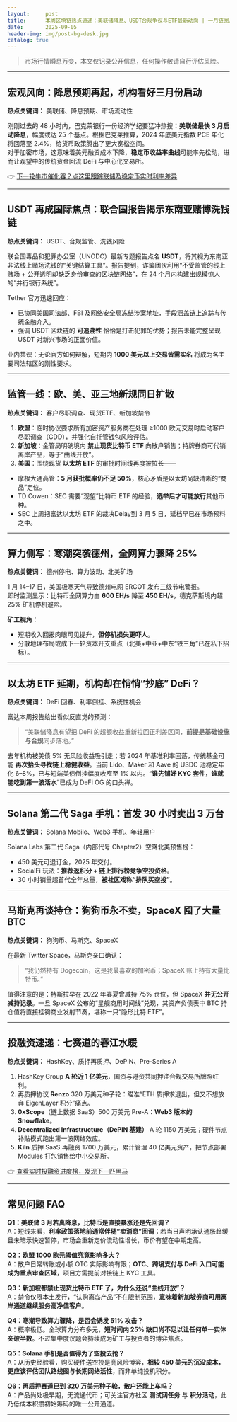 ```yaml
---
layout:     post
title:      本周区块链热点速递：美联储降息、USDT合规争议与ETF最新动向 | 一月链圈周评
date:       2025-09-05
header-img: img/post-bg-desk.jpg
catalog: true
---
```


> 市场行情瞬息万变，本文仅记录公开信息，任何操作敬请自行评估风险。

---

## 宏观风向：降息预期再起，机构看好三月份启动
**热点关键词：** 美联储、降息预期、市场流动性

刚刚过去的 48 小时内，巴克莱银行一份经济学纪要猛冲热搜：**美联储最快 3 月启动降息**，幅度或达 25 个基点。根据巴克莱推算，2024 年底美元指数 PCE 年化将回落至 2.4%，给货币政策腾出了更大宽松空间。  
对于加密市场，这意味着美元融资成本下降，**稳定币收益率曲线**可能率先松动，进而让观望中的传统资金回流 DeFi 与中心化交易所。  

👉 [下一轮牛市催化器？点这里跟踪联储及稳定币实时利率差异](https://okxdog.com/)

---

## USDT 再成国际焦点：联合国报告揭示东南亚赌博洗钱链
**热点关键词：** USDT、合规监管、洗钱风险

联合国毒品和犯罪办公室（UNODC）最新专题报告点名 **USDT**，将其视为东南亚非法线上赌场洗钱的“关键结算工具”。报告提到，诈骗团伙利用“不受监管的线上赌场 + 公开透明却缺乏身份审查的区块链网络”，在 24 个月内构建出规模惊人的“并行银行系统”。  

Tether 官方迅速回应：  
- 已协同美国司法部、FBI 及网络安全局冻结涉案地址，手段涵盖链上追踪与传统金融介入。  
- 强调 USDT 区块链的 **可追溯性** 恰恰是打击犯罪的优势；报告未能完整呈现 USDT 对新兴市场的正面价值。  

业内共识：无论官方如何辩解，短期内 **1000 美元以上交易皆需实名** 将成为各主要司法辖区的刚性要求。

---

## 监管一线：欧、美、亚三地新规同日扩散
**热点关键词：** 客户尽职调查、现货ETF、新加坡禁令

1. **欧盟**：临时协议要求所有加密资产服务商在处理 ≥1000 欧元交易时启动客户尽职调查（CDD），并强化自托管钱包风险评估。  
2. **新加坡**：金管局明确境内 **禁止现货比特币 ETF** 向散户销售；持牌券商可代销离岸产品，等于“曲线开放”。  
3. **美国**：围绕现货 **以太坊 ETF** 的审批时间线再度被拉长——

- 摩根大通高管：**5 月获批概率仍不足 50%**，核心矛盾是以太坊尚缺清晰的“商品”定位。  
- TD Cowen：SEC 需要“观望”比特币 ETF 的经验，**选举后才可能放行**其他币种。  
- SEC 上周把富达以太坊 ETF 的裁决Delay到 3 月 5 日，延档早已在市场预料之中。

---

## 算力侧写：寒潮突袭德州，全网算力骤降 25%
**热点关键词：** 德州停电、算力波动、北美矿场

1 月 14–17 日，美国极寒天气导致德州电网 ERCOT 发布三级节电警报。  
即时监测显示：比特币全网算力由 **600 EH/s** 降至 **450 EH/s**，德克萨斯境内超 25% 矿机停机避险。  

**矿工视角**：  
- 短期收入回报肉眼可见提升，**但停机损失更吓人**。  
- 分散地理布局或成下一轮资本开支重点（北美+中亚+中东“铁三角”已在私下招标）。  

---

## 以太坊 ETF 延期，机构却在悄悄“抄底” DeFi？
**热点关键词：** DeFi 回春、利率倒挂、系统性机会

富达本周报告给出看似反直觉的预测：  
> “美联储降息有望把 DeFi 的超额收益重新拉回正利差区间，**前提是基础设施与合规**同步落地。”

去年机构被美债 5% 无风险收益吸引走；若 2024 年基准利率回落，传统基金可能 **再次抬头寻找链上稳健收益**。当前 Lido、Maker 和 Aave 的 USDC 池稳定年化 6–8%，已与短端美债倒挂幅度收窄至 1% 以内。“**谁先铺好 KYC 套件，谁就能吃到第一波活水**”已成为 DeFi OG 的口头禅。

---

## Solana 第二代 Saga 手机：首发 30 小时卖出 3 万台
**热点关键词：** Solana Mobile、Web3 手机、年轻用户

Solana Labs 第二代 Saga（内部代号 Chapter2）空降北美预售榜：  
- 450 美元可退订金，2025 年交付。  
- SocialFi 玩法：**推荐返积分 + 链上排行榜竞争空投资格**。  
- 30 小时销量超首代全年总量，**被社区戏称“排队买空投”**。

---

## 马斯克再谈持仓：狗狗币永不卖，SpaceX 囤了大量 BTC
**热点关键词：** 狗狗币、马斯克、SpaceX

在最新 Twitter Space，马斯克亲口确认：  
> “我仍然持有 Dogecoin，这是我最喜欢的加密币；SpaceX 账上持有大量比特币。”  

值得注意的是：特斯拉早在 2022 年春夏曾减持 75% 仓位，但 SpaceX **并无公开减持记录**。一旦 SpaceX 公布的“星舰商用时间线”兑现，其资产负债表中 BTC 持仓值将直接挂钩商业发射节奏，堪称一只“隐形比特 ETF”。

---

## 投融资速递：七赛道的春江水暖
**热点关键词：** HashKey、质押再质押、DePIN、Pre-Series A

1. HashKey Group **A 轮近 1 亿美元**，国资与港资共同押注合规交易所牌照红利。  
2. 再质押协议 **Renzo** 320 万美元种子轮：瞄准“ETH 质押求退出，但又不想放弃 EigenLayer 积分”痛点。  
3. **0xScope**（链上数据 SaaS）500 万美元 Pre-A：**Web3 版本的 Snowflake**。  
4. **Decentralized Infrastructure（DePIN 基建）** A 轮 1150 万美元；硬件节点补贴模式跑出第一波网络效应。  
5. **Kiln** 质押 SaaS 再融资 1700 万美元，累计管理 40 亿美元资产，把节点部署 Modules 打包销售给中小交易所。  

👉 [查看实时投融资进度榜，发现下一匹黑马](https://okxdog.com/)

---

## 常见问题 FAQ

**Q1：美联储 3 月若真降息，比特币是直接暴涨还是先回调？**  
A：短线来看，**利率政策落地前通常伴随“卖消息”回调**；若当日声明承认通胀趋缓且未暗示快速暂停，市场会重新定价流动性增长，币价有望在中期走高。

**Q2：欧盟 1000 欧元阈值究竟影响多大？**  
A：散户日常转账或小额 OTC 实际影响有限；**OTC、跨境支付与 DeFi 入口可能成为重点审查区域**，项目方需提前对接链上 KYC 工具。

**Q3：新加坡都禁止现货比特币 ETF 了，为什么还说“曲线开放”？**  
A：禁令仅限本土发行，“认购离岛产品”不在限制范围，**意味着新加坡券商可用离岸通道继续服务高净值客户**。

**Q4：寒潮导致算力骤降，是否会诱发 51% 攻击？**  
A：概率极低。全球算力分布多元，**短时间内 25% 缺口尚不足以让任何单一实体突破半数**。不过集中度议题会持续成为矿工与投资者的博弈焦点。

**Q5：Solana 手机是否值得为了空投去抢？**  
A：从历史经验看，购买硬件送空投是高风险博弈，**相较 450 美元的沉没成本，更应该评估团队路线图与长期网络活性**，而非单纯投机积分。

**Q6：再质押赛道已到 320 万美元种子轮，散户还能上车吗？**  
A：产品尚处极早期，无流通代币；可关注官方社区 **测试网任务** 与 **积分活动**，此乃低成本积攒初始筹码的唯一公开通道。

---